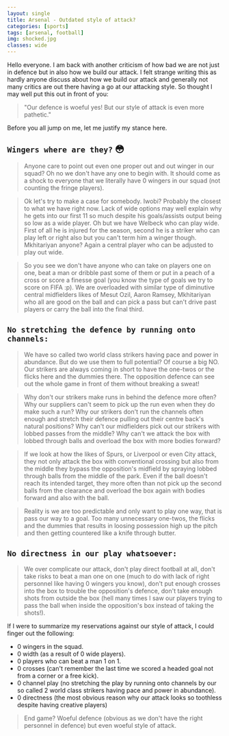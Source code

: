 ```yaml
---
layout: single
title: Arsenal - Outdated style of attack?
categories: [sports]
tags: [arsenal, football]
img: shocked.jpg
classes: wide
---
```


Hello everyone. I am back with another criticism of how bad we are not just in defence but in also how we build our attack. I felt strange writing this as hardly anyone discuss about how we build our attack and generally not many critics are out there having a go at our attacking style. So thought I may well put this out in front of you:

> "Our defence is woeful yes! But our style of attack is even more pathetic."

Before you all jump on me, let me justify my stance here.

## `Wingers where are they?` :flushed:

  > Anyone care to point out even one proper out and out winger in our squad? Oh no we don't have any one to begin with. It should come as a shock to everyone that we literally have 0 wingers in our squad (not counting the fringe players).

  > Ok let's try to make a case for somebody. Iwobi? Probably the closest to what we have right now. Lack of wide options may well explain why he gets into our first 11 so much despite his goals/assists output being so low as a wide player. Oh but we have Welbeck who can play wide. First of all he is injured for the season, second he is a striker who can play left or right also but you can't term him a winger though. Mkhitariyan anyone? Again a central player who can be adjusted to play out wide.

  > So you see we don't have anyone who can take on players one on one, beat a man or dribble past some of them or put in a peach of a cross or score a finesse goal (you know the type of goals we try to score on FIFA :p). We are overloaded with similar type of diminutive central midfielders likes of Mesut Ozil, Aaron Ramsey, Mkhitariyan who all are good on the ball and can pick a pass but can't drive past players or carry the ball into the final third.

## `No stretching the defence by running onto channels:`

  > We have so called two world class strikers having pace and power in abundance. But do we use them to full potential? Of course a big NO. Our strikers are always coming in short to have the one-twos or the flicks here and the dummies there. The opposition defence can see out the whole game in front of them without breaking a sweat!

  > Why don't our strikers make runs in behind the defence more often? Why our suppliers can't seem to pick up the run even when they do make such a run? Why our strikers don't run the channels often enough and stretch their defence pulling out their centre back's natural positions? Why can't our midfielders pick out our strikers with lobbed passes from the middle? Why can't we attack the box with lobbed through balls and overload the box with more bodies forward?

  > If we look at how the likes of Spurs, or Liverpool or even City attack, they not only attack the box with conventional crossing but also from the middle they bypass the opposition's midfield by spraying lobbed through balls from the middle of the park. Even if the ball doesn't reach its intended target, they more often than not pick up the second balls from the clearance and overload the box again with bodies forward and also with the ball.

  > Reality is we are too predictable and only want to play one way, that is pass our way to a goal. Too many unnecessary one-twos, the flicks and the dummies that results in loosing possession high up the pitch and then getting countered like a knife through butter.

## `No directness in our play whatsoever:`

  > We over complicate our attack, don't play direct football at all, don't take risks to beat a man one on one (much to do with lack of right personnel like having 0 wingers you know), don't put enough crosses into the box to trouble the opposition's defence, don't take enough shots from outside the box (hell many times I saw our players trying to pass the ball when inside the opposition's box instead of taking the shots!).

If I were to summarize my reservations against our style of attack, I could finger out the following:
- 0 wingers in the squad.
- 0 width (as a result of 0 wide players).
- 0 players who can beat a man 1 on 1.
- 0 crosses (can't remember the last time we scored a headed goal not from a corner or a free kick).
- 0 channel play (no stretching the play by running onto channels by our so called 2 world class strikers having pace and power in abundance).
- 0 directness (the most obvious reason why our attack looks so toothless despite having creative players)

> End game? Woeful defence (obvious as we don't have the right personnel in defence) but even woeful style of attack.
